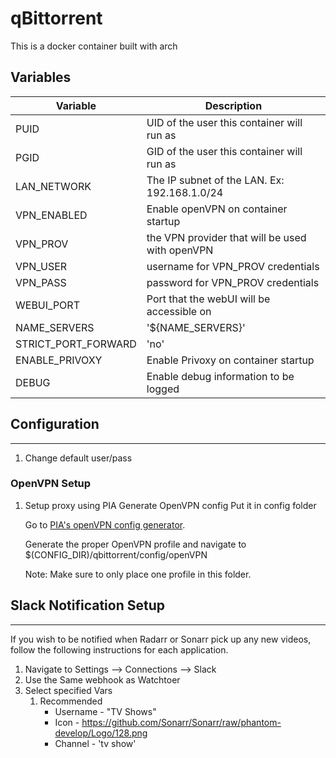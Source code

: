 # qBittorrent

This is a docker container built with arch 
## Variables

Variable | Description
--------- | -------
PUID						|	UID of the user this container will run as  
PGID						|	GID of the user this container will run as
LAN_NETWORK					|	The IP subnet of the LAN. Ex: 192.168.1.0/24
VPN_ENABLED					|	Enable openVPN on container startup
VPN_PROV					|	the VPN provider that will be used with openVPN
VPN_USER					|	username for VPN_PROV credentials 
VPN_PASS					|	password for VPN_PROV credentials
WEBUI_PORT					|	Port that the webUI will be accessible on
NAME_SERVERS				|	'${NAME_SERVERS}'
STRICT_PORT_FORWARD			|	'no'
ENABLE_PRIVOXY				|	Enable Privoxy on container startup
DEBUG						|	Enable debug information to be logged 


## Configuration
---

1. Change default user/pass
   
### OpenVPN Setup

1. Setup proxy using PIA
Generate OpenVPN config 
Put it in config folder

    Go to [PIA's openVPN config generator](https://www.privateinternetaccess.com/pages/ovpn-config-generator). 

    Generate the proper OpenVPN profile and navigate to $(CONFIG_DIR)/qbittorrent/config/openVPN
    
    Note: Make sure to only place one profile in this folder.

## Slack Notification Setup
---

If you wish to be notified when Radarr or Sonarr pick up any new videos, follow the following instructions for each application. 

1. Navigate to Settings --> Connections --> Slack
2. Use the Same webhook as Watchtoer
3. Select specified Vars
    1. Recommended
        - Username - "TV Shows"
        - Icon - https://github.com/Sonarr/Sonarr/raw/phantom-develop/Logo/128.png
        - Channel - 'tv show'